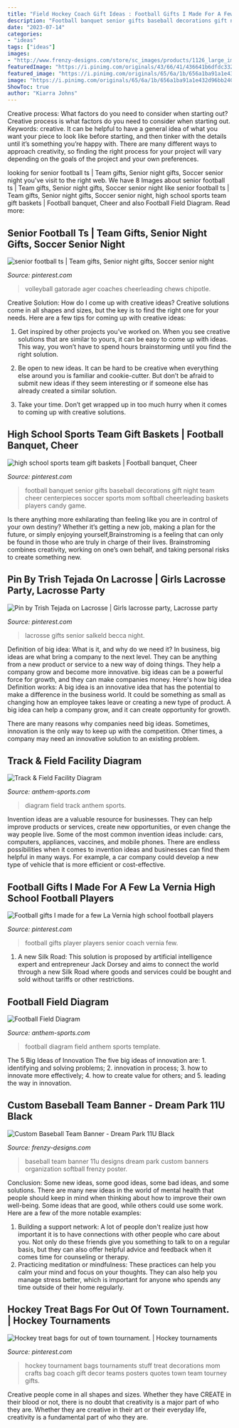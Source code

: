 ```yaml
---
title: "Field Hockey Coach Gift Ideas : Football Gifts I Made For A Few La Vernia High School Football Players"
description: "Football banquet senior gifts baseball decorations gift night team cheer centerpieces soccer sports mom softball cheerleading baskets players candy game"
date: "2023-07-14"
categories:
- "ideas"
tags: ["ideas"]
images:
- "http://www.frenzy-designs.com/store/sc_images/products/1126_large_image.jpg"
featuredImage: "https://i.pinimg.com/originals/43/66/41/436641b6dfdc332a27b9af7d7206cde8.jpg"
featured_image: "https://i.pinimg.com/originals/65/6a/1b/656a1ba91a1e432d96bb24000d448564.jpg"
image: "https://i.pinimg.com/originals/65/6a/1b/656a1ba91a1e432d96bb24000d448564.jpg"
ShowToc: true
author: "Kiarra Johns"
---
```



Creative process: What factors do you need to consider when starting out?
Creative process is what factors do you need to consider when starting out. Keywords: creative. It can be helpful to have a general idea of what you want your piece to look like before starting, and then tinker with the details until it’s something you’re happy with. There are many different ways to approach creativity, so finding the right process for your project will vary depending on the goals of the project and your own preferences.

	

		
looking for senior football ts | Team gifts, Senior night gifts, Soccer senior night you've visit to the right web. We have 8 Images about senior football ts | Team gifts, Senior night gifts, Soccer senior night like senior football ts | Team gifts, Senior night gifts, Soccer senior night, high school sports team gift baskets | Football banquet, Cheer and also Football Field Diagram. Read more:
		
    
## Senior Football Ts | Team Gifts, Senior Night Gifts, Soccer Senior Night

<img loading=lazy src="https://i.pinimg.com/originals/43/66/41/436641b6dfdc332a27b9af7d7206cde8.jpg" onerror="this.onerror=null;this.src='https://tse4.mm.bing.net/th?id=OIP.wuuDGIw8zGZ8EcxaC6x-wgHaKh&amp;pid=15.1';" alt="senior football ts | Team gifts, Senior night gifts, Soccer senior night">

_Source: pinterest.com_

>volleyball gatorade ager coaches cheerleading chews chipotle. 

	

Creative Solution: How do I come up with creative ideas?
Creative solutions come in all shapes and sizes, but the key is to find the right one for your needs. Here are a few tips for coming up with creative ideas:
1. Get inspired by other projects you’ve worked on. When you see creative solutions that are similar to yours, it can be easy to come up with ideas. This way, you won’t have to spend hours brainstorming until you find the right solution.

2. Be open to new ideas. It can be hard to be creative when everything else around you is familiar and cookie-cutter. But don’t be afraid to submit new ideas if they seem interesting or if someone else has already created a similar solution.

3. Take your time. Don’t get wrapped up in too much hurry when it comes to coming up with creative solutions.

    
## High School Sports Team Gift Baskets | Football Banquet, Cheer

<img loading=lazy src="https://i.pinimg.com/originals/40/3a/22/403a22a5d5510af9fe28821447ad791d.jpg" onerror="this.onerror=null;this.src='https://tse1.mm.bing.net/th?id=OIP.VhUr-98yPqYIcPcc8DwJCwAAAA&amp;pid=15.1';" alt="high school sports team gift baskets | Football banquet, Cheer">

_Source: pinterest.com_

>football banquet senior gifts baseball decorations gift night team cheer centerpieces soccer sports mom softball cheerleading baskets players candy game. 

	

Is there anything more exhilarating than feeling like you are in control of your own destiny? Whether it’s getting a new job, making a plan for the future, or simply enjoying yourself,Brainstroming is a feeling that can only be found in those who are truly in charge of their lives. Brainstroming combines creativity, working on one’s own behalf, and taking personal risks to create something new.

    
## Pin By Trish Tejada On Lacrosse | Girls Lacrosse Party, Lacrosse Party

<img loading=lazy src="https://i.pinimg.com/originals/65/6a/1b/656a1ba91a1e432d96bb24000d448564.jpg" onerror="this.onerror=null;this.src='https://tse1.mm.bing.net/th?id=OIP.GWI3fNbGyztV65dr6c6zUAHaJ4&amp;pid=15.1';" alt="Pin by Trish Tejada on Lacrosse | Girls lacrosse party, Lacrosse party">

_Source: pinterest.com_

>lacrosse gifts senior salkeld becca night. 

	

Definition of big idea: What is it, and why do we need it?
In business, big ideas are what bring a company to the next level. They can be anything from a new product or service to a new way of doing things. They help a company grow and become more innovative. big ideas can be a powerful force for growth, and they can make companies money.
Here's how big idea Definition works: 
A big idea is an innovative idea that has the potential to make a difference in the business world. It could be something as small as changing how an employee takes leave or creating a new type of product. A big idea can help a company grow, and it can create opportunity for growth. 

There are many reasons why companies need big ideas. Sometimes, innovation is the only way to keep up with the competition. Other times, a company may need an innovative solution to an existing problem.

    
## Track &amp; Field Facility Diagram

<img loading=lazy src="http://www.anthem-sports.com/media/extendware/ewimageopt/media/template/e9/1/trackdiagram11.jpg" onerror="this.onerror=null;this.src='https://tse4.mm.bing.net/th?id=OIP.Oz0eAypTR2U9HnJOgWmW9QHaKE&amp;pid=15.1';" alt="Track &amp; Field Facility Diagram">

_Source: anthem-sports.com_

>diagram field track anthem sports. 

	

Invention ideas are a valuable resource for businesses. They can help improve products or services, create new opportunities, or even change the way people live. Some of the most common invention ideas include: cars, computers, appliances, vaccines, and mobile phones. There are endless possibilities when it comes to invention ideas and businesses can find them helpful in many ways. For example, a car company could develop a new type of vehicle that is more efficient or cost-effective.

    
## Football Gifts I Made For A Few La Vernia High School Football Players

<img loading=lazy src="https://i.pinimg.com/originals/ed/e2/5a/ede25a9b54c0440729d91f65a2598965.jpg" onerror="this.onerror=null;this.src='https://tse1.mm.bing.net/th?id=OIP.f5hNHsG7aoWXi00WN-PJJgHaJ4&amp;pid=15.1';" alt="Football gifts I made for a few La Vernia high school football players">

_Source: pinterest.com_

>football gifts player players senior coach vernia few. 

	

1. A new Silk Road: This solution is proposed by artificial intelligence expert and entrepreneur Jack Dorsey and aims to connect the world through a new Silk Road where goods and services could be bought and sold without tariffs or other restrictions.

    
## Football Field Diagram

<img loading=lazy src="http://www.anthem-sports.com/media/extendware/ewimageopt/media/template/ec/e/footballdiagram.jpg" onerror="this.onerror=null;this.src='https://tse4.mm.bing.net/th?id=OIP.vvYm2tQKKyWPuo2CO3yMCQHaJz&amp;pid=15.1';" alt="Football Field Diagram">

_Source: anthem-sports.com_

>football diagram field anthem sports template. 

	

The 5 Big Ideas of Innovation
The five big ideas of innovation are: 1. identifying and solving problems; 2. innovation in process; 3. how to innovate more effectively; 4. how to create value for others; and 5. leading the way in innovation.

    
## Custom Baseball Team Banner - Dream Park 11U Black

<img loading=lazy src="http://www.frenzy-designs.com/store/sc_images/products/1126_large_image.jpg" onerror="this.onerror=null;this.src='https://tse4.mm.bing.net/th?id=OIP.QxKZIS4uqIIeiJ5lQ-X7pwHaDt&amp;pid=15.1';" alt="Custom Baseball Team Banner - Dream Park 11U Black">

_Source: frenzy-designs.com_

>baseball team banner 11u designs dream park custom banners organization softball frenzy poster. 

	

Conclusion: Some new ideas, some good ideas, some bad ideas, and some solutions.
There are many new ideas in the world of mental health that people should keep in mind when thinking about how to improve their own well-being. Some ideas that are good, while others could use some work. Here are a few of the more notable examples: 
1) Building a support network: A lot of people don't realize just how important it is to have connections with other people who care about you. Not only do these friends give you something to talk to on a regular basis, but they can also offer helpful advice and feedback when it comes time for counseling or therapy. 
2) Practicing meditation or mindfulness: These practices can help you calm your mind and focus on your thoughts. They can also help you manage stress better, which is important for anyone who spends any time outside of their home regularly.

    
## Hockey Treat Bags For Out Of Town Tournament. | Hockey Tournaments

<img loading=lazy src="https://i.pinimg.com/originals/83/33/47/833347f6e739342e46aa833ade0a8dc9.jpg" onerror="this.onerror=null;this.src='https://tse4.mm.bing.net/th?id=OIP.o7eO6tBJoMjSerR8VlHSEAHaJ4&amp;pid=15.1';" alt="Hockey treat bags for out of town tournament. | Hockey tournaments">

_Source: pinterest.com_

>hockey tournament bags tournaments stuff treat decorations mom crafts bag coach gift decor teams posters quotes town team tourney gifts. 

	

Creative people come in all shapes and sizes. Whether they have CREATE in their blood or not, there is no doubt that creativity is a major part of who they are. Whether they are creative in their art or their everyday life, creativity is a fundamental part of who they are.

